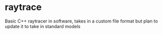 raytrace
========

Basic C++ raytracer in software, takes in a custom file format but plan to update it to take in standard models

